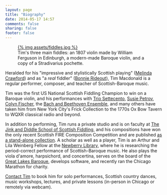 ```yaml
---
layout: page
title: "Biography"
date: 2014-05-17 14:57
comments: false
sharing: false
footer: false
---
```

<figure class="fiddles">
  <a href="assets/fiddles.jpg">
    {% img assets/fiddles.jpg  %}
  </a>
  <figcaption>Tim's three main fiddles: an 1807 violin made by William Ferguson in Edinburgh, a modern-made Baroque violin, and a copy of a Stradivarius pochette.</figcaption>
</figure>

Heralded for his "impressive and stylistically Scottish playing" ([Melinda Crawford](http://www.melindacrawford.com/))
and as "a *real* fiddler" ([Bonnie Rideout](http://www.bonnierideout.com/)), Tim Macdonald is a regular performer,
composer, and teacher of Scottish-Baroque music.

Tim was the first US National Scottish Fiddling Champion to win on a
Baroque violin, and his performances with [Trio Settecento](http://www.triosettecento.com/), [Susie
Petrov](http://susiepetrov.com/), [Colyn Fischer](http://www.scotsduo.com/), the [Bach and Beethoven
Ensemble](http://www.bbensemble.org/), and many others have taken him from New York City's Frick Collection to the 1770s
Ox Bow Tavern to WQXR classical radio and beyond.

In addition to performing, Tim runs a private studio and is on faculty at [The Jink and Diddle School of Scottish
Fiddling](http://www.jinkdiddle.com), and his compositions have won the only recent Scottish FIRE Composition Competition
and are published [as a stand-alone collection](/tunes.html). A scholar as well as a player, Tim is an Arthur and
Lila Weinberg Fellow at the [Newberry Library](http://newberry.org/), where he is researching the period-correct
performance of Scottish-Baroque music. He also plays the viola d'amore, harpsichord, and concertina, serves on the board
of the [Great Lakes Baroque](http://www.greatlakesbaroque.org/), develops software, and recently ran the Chicago
Marathon for charity.

[Contact Tim](/contact.html) to book him for solo performances, Scottish country dances, music workshops,
lectures, and private lessons (in-person in Chicago or remotely via webcam).
